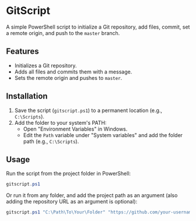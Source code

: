 # GitScript

A simple PowerShell script to initialize a Git repository, add files, commit, set a remote origin, and push to the `master` branch.

## Features
- Initializes a Git repository.
- Adds all files and commits them with a message.
- Sets the remote origin and pushes to `master`.

## Installation
1. Save the script (`gitscript.ps1`) to a permanent location (e.g., `C:\Scripts`).
2. Add the folder to your system's PATH:
   - Open "Environment Variables" in Windows.
   - Edit the `Path` variable under "System variables" and add the folder path (e.g., `C:\Scripts`).

## Usage
Run the script from the project folder in PowerShell:

```powershell
gitscript.ps1
```
Or run it from any folder, and add the project path as an argument (also adding the repository URL as an argument is optional):

```powershell
gitscript.ps1 "C:\Path\To\Your\Folder" "https://github.com/your-username/your-repo.git"
```



